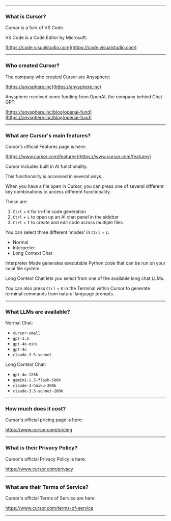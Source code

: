 
----

### What is Cursor?

Cursor is a fork of VS Code.  

VS Code is a Code Editor by Microsoft:  

[https://code.visualstudio.com](https://code.visualstudio.com)

----

### Who created Cursor?

The company who created Cursor are Anysphere:

[https://anysphere.inc](https://anysphere.inc)

Anysphere received some funding from OpenAI, the company behind Chat GPT:

[https://anysphere.inc/blog/openai-fund](https://anysphere.inc/blog/openai-fund)

----

### What are Cursor's main features?

Cursor’s official Features page is here:

[https://www.cursor.com/features](https://www.cursor.com/features)

Cursor includes built in AI functionality.  

This functionality is accessed in several ways.  

When you have a file open in Cursor, you can press one of several different key combinations to access different functionality.  

These are:

01.  `Ctrl` + `K` for in-file code generation 
02.  `Ctrl` + `L` to open up an AI chat panel in the sidebar
03.  `Ctrl` + `I` to create and edit code across multiple files

You can select three different ‘modes’ in `Ctrl` + `L`:

- Normal
- Interpreter
- Long Context Chat

Interpreter Mode generates executable Python code that can be run on your local file system. 

Long Context Chat lets you select from one of the available long chat LLMs.  

You can also press `Ctrl` + `K` in the Terminal within Cursor to generate terminal commands from natural language prompts.

----

### What LLMs are available?  

Normal Chat:  

  - `cursor-small`
  -  `gpt-3.5`
  - `gpt-4o-mini` 
  - `gpt-4o`
  - `claude-3.5-sonnet`  

Long Context Chat:

   - `gpt-4o-128k`
   - `gemini-1.5-flash-500k`
   - `claude-3-haiku-200k`
   - `claude-3.5-sonnet-200k`

----

### How much does it cost?  

Cursor's official pricing page is here:

https://www.cursor.com/pricing

----

### What is their Privacy Policy?   

Cursor's official Privacy Policy is here:

https://www.cursor.com/privacy

----

### What are their Terms of Service?   

Cursor's official Terms of Service are here:

https://www.cursor.com/terms-of-service

----


